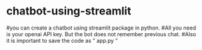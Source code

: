 # chatbot-using-streamlit


#you can create a chatbot using streamlit package in python.
#All you need is your openai API key. But the bot does not remember previous chat.
#Also it is important to save the code as " app.py "
